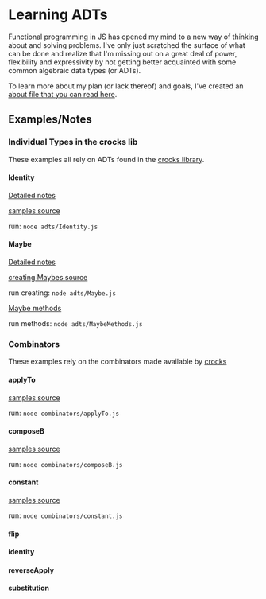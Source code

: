 # Learning ADTs

Functional programming in JS has opened my mind to a new way of thinking about and solving problems. I've only just scratched the surface of what can be done and realize that I'm missing out on a great deal of power, flexibility and expressivity by not getting better acquainted with some common algebraic data types (or ADTs).

To learn more about my plan (or lack thereof) and goals, I've created an [about file that you can read here](./about.md).

## Examples/Notes

### Individual Types in the crocks lib

These examples all rely on ADTs found in the [crocks library](https://github.com/evilsoft/crocks).

#### Identity

[Detailed notes](./adts/Identity.md)

[samples source](./adts/Identity.js)

run: `node adts/Identity.js`

#### Maybe

[Detailed notes](./adts/Maybe.md)

[creating Maybes source](./adts/Maybe.js)

run creating: `node adts/Maybe.js`

[Maybe methods](./adts/MaybeMethods.js)

run methods: `node adts/MaybeMethods.js`

### Combinators

These examples rely on the combinators made available by [crocks](https://github.com/evilsoft/crocks)

#### applyTo

[samples source](./combinators/applyTo.js)

run: `node combinators/applyTo.js`

#### composeB

[samples source](./combinators/composeB.js)

run: `node combinators/composeB.js`

#### constant

[samples source](./combinators/constant.js)

run: `node combinators/constant.js`

#### flip

#### identity

#### reverseApply

#### substitution
